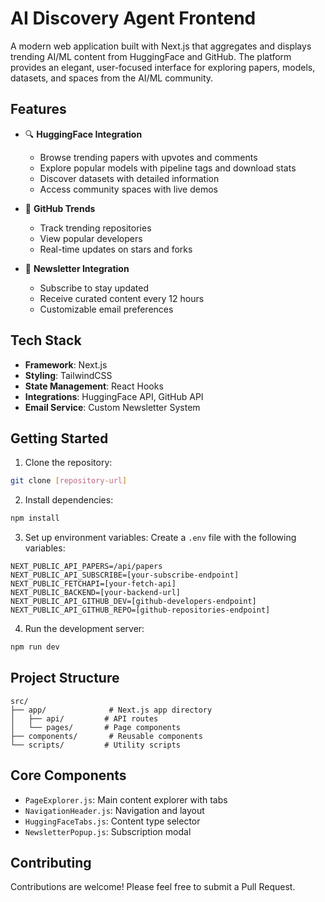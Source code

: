 # AI Discovery Agent Frontend

A modern web application built with Next.js that aggregates and displays trending AI/ML content from HuggingFace and GitHub. The platform provides an elegant, user-focused interface for exploring papers, models, datasets, and spaces from the AI/ML community.

## Features

- 🔍 **HuggingFace Integration**
  - Browse trending papers with upvotes and comments
  - Explore popular models with pipeline tags and download stats
  - Discover datasets with detailed information
  - Access community spaces with live demos

- 🌟 **GitHub Trends**
  - Track trending repositories
  - View popular developers
  - Real-time updates on stars and forks

- 📨 **Newsletter Integration**
  - Subscribe to stay updated
  - Receive curated content every 12 hours
  - Customizable email preferences

## Tech Stack

- **Framework**: Next.js 
- **Styling**: TailwindCSS
- **State Management**: React Hooks
- **Integrations**: HuggingFace API, GitHub API
- **Email Service**: Custom Newsletter System

## Getting Started

1. Clone the repository:
```bash
git clone [repository-url]
```

2. Install dependencies:
```bash
npm install
```

3. Set up environment variables:
Create a `.env` file with the following variables:
```env
NEXT_PUBLIC_API_PAPERS=/api/papers
NEXT_PUBLIC_API_SUBSCRIBE=[your-subscribe-endpoint]
NEXT_PUBLIC_FETCHAPI=[your-fetch-api]
NEXT_PUBLIC_BACKEND=[your-backend-url]
NEXT_PUBLIC_API_GITHUB_DEV=[github-developers-endpoint]
NEXT_PUBLIC_API_GITHUB_REPO=[github-repositories-endpoint]
```

4. Run the development server:
```bash
npm run dev
```

## Project Structure

```
src/
├── app/              # Next.js app directory
│   ├── api/         # API routes
│   └── pages/       # Page components
├── components/       # Reusable components
└── scripts/         # Utility scripts
```

## Core Components

- `PageExplorer.js`: Main content explorer with tabs
- `NavigationHeader.js`: Navigation and layout
- `HuggingFaceTabs.js`: Content type selector
- `NewsletterPopup.js`: Subscription modal

## Contributing

Contributions are welcome! Please feel free to submit a Pull Request.
